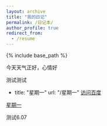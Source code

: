 ```yaml
---
layout: archive
title: "我的日记"
permalink: /日记本/
author_profile: true
redirect_from:
  - /resume
---
```


{% include base_path %}


今天天气正好，心情好


测试测试


- title: "星期一"
    url: "/星期一"
[访问百度](https://www.baidu.com "百度首页")


[星期一](./我的流水账.md)


测试6.07
